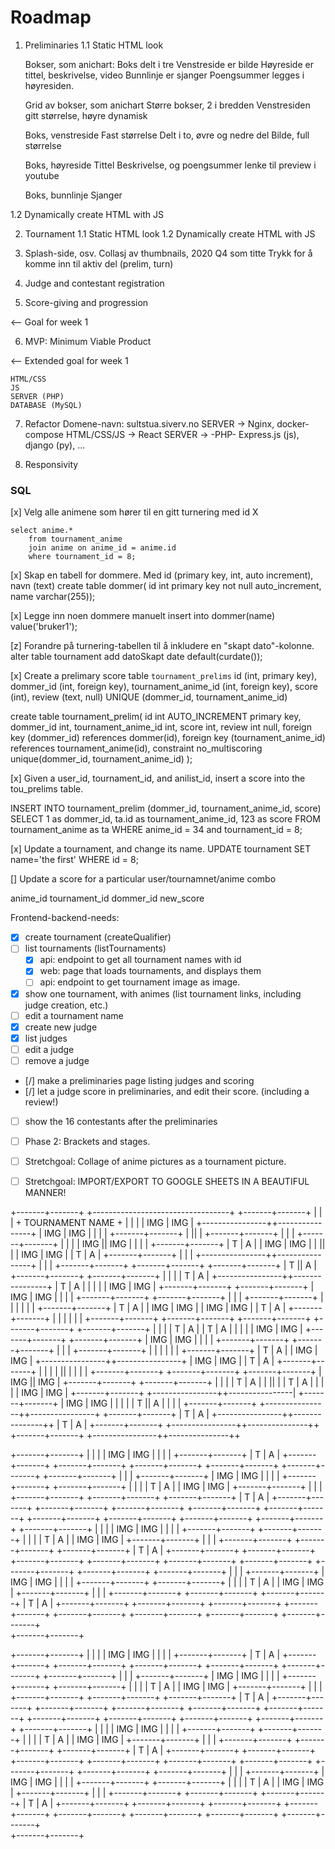 
# Roadmap

1. Preliminaries
1.1 Static HTML look

    Bokser, som anichart:
        Boks delt i tre
        Venstreside er bilde
        Høyreside er tittel, beskrivelse, video
        Bunnlinje er sjanger
        Poengsummer legges i høyresiden.
    
    Grid av bokser, som anichart
        Større bokser, 2 i bredden
        Venstresiden gitt størrelse, høyre dynamisk

    Boks, venstreside
        Fast størrelse
        Delt i to, øvre og nedre del
        Bilde, full størrelse

    Boks, høyreside
        Tittel
        Beskrivelse, og poengsummer
        lenke til preview i youtube
    
    Boks, bunnlinje
        Sjanger


1.2 Dynamically create HTML with JS

2. Tournament
1.1 Static HTML look
1.2 Dynamically create HTML with JS

3. Splash-side, osv.
    Collasj av thumbnails,
    2020 Q4 som titte
    Trykk for å komme inn til aktiv del (prelim, turn)


4. Judge and contestant registration

5. Score-giving and progression

<-- Goal for week 1

6. MVP: Minimum Viable Product

<-- Extended goal for week 1

    HTML/CSS
    JS
    SERVER (PHP)
    DATABASE (MySQL)
7. Refactor
    Domene-navn: sultstua.siverv.no
    SERVER -> Nginx, docker-compose
    HTML/CSS/JS -> React
    SERVER -> -PHP- Express.js (js), django (py), ...

8. Responsivity












### SQL


[x] Velg alle animene som hører til en gitt turnering med id X

```
select anime.*
    from tournament_anime
    join anime on anime_id = anime.id
	where tournament_id = 8;
```

[x] Skap en tabell for dommere. Med id (primary key, int, auto increment), navn (text)
create table dommer(
	id int primary key not null auto_increment,
    name varchar(255));


[x] Legge inn noen dommere manuelt
insert into dommer(name)
	value('bruker1');


[z] Forandre på turnering-tabellen til å inkludere en "skapt dato"-kolonne. 
alter table tournament
	add datoSkapt date default(curdate());



[x] Create a prelimary score table `tournament_prelims`
    id (int, primary key),
    dommer_id (int, foreign key),
    tournament_anime_id (int, foreign key),
    score (int),
    review (text, null)
    UNIQUE (dommer_id, tournament_anime_id)

create table tournament_prelim(
	id int AUTO_INCREMENT primary key,
	dommer_id int, 
    tournament_anime_id int,
    score int, 
    review int null,
    foreign key (dommer_id) 
		references dommer(id),
    foreign key (tournament_anime_id) 
		references tournament_anime(id),
    constraint no_multiscoring unique(dommer_id, tournament_anime_id) );
    


[x] Given a user_id, tournament_id, and anilist_id, insert a score into the tou_prelims table.

INSERT INTO tournament_prelim
    (dommer_id, tournament_anime_id, score)
SELECT 1 as dommer_id, ta.id as tournament_anime_id, 123 as score
    FROM tournament_anime as ta
    WHERE anime_id = 34 and tournament_id = 8;


[x] Update a tournament, and change its name.
UPDATE tournament
    SET name='the first'
    WHERE id = 8;

[] Update a score for a particular user/tournamnet/anime combo


anime_id
tournament_id
dommer_id
new_score











Frontend-backend-needs:


- [x] create tournament (createQualifier)
- [ ] list tournaments (listTournaments)
    - [x] api: endpoint to get all tournament names with id
    - [x] web: page that loads tournaments, and displays them
    - [ ] api: endpoint to get tournament image as image.
- [x] show one tournament, with animes (list tournament links, including judge creation, etc.)
- [ ] edit a tournament name
- [x] create new judge
- [x] list judges
- [ ] edit a judge
- [ ] remove a judge
- [/] make a preliminaries page listing judges and scoring
- [/] let a judge score in preliminaries, and edit their score. (including a review!)
- [ ] show the 16 contestants after the preliminaries
- [ ] Phase 2: Brackets and stages.
- [ ] Stretchgoal: Collage of anime pictures as a tournament picture.
- [ ] Stretchgoal: IMPORT/EXPORT TO GOOGLE SHEETS IN A BEAUTIFUL MANNER!






 
+-------+-------+                        +----------------------------------+                         +-------+-------+ 
|       |       |                        +          TOURNAMENT NAME         +                         |       |       | 
|  IMG  |  IMG  |                        +----------------++----------------+                         |  IMG  |  IMG  | 
|       |       |  +-------+-------+     |                ||                |     +-------+-------+   |       |       | 
+-------+-------+  |       |       |     |      IMG       ||       IMG      |     |       |       |   +-------+-------+ 
|   T   |   A   |  |  IMG  |  IMG  |     |                ||                |     |  IMG  |  IMG  |   |   T   |   A   | 
+-------+-------+  |       |       |     +----------------++----------------+     |       |       |   +-------+-------+ 
+-------+-------+  +-------+-------+     |       T        ||        A       |     +-------+-------+   +-------+-------+ 
|       |       |  |   T   |   A   |     +----------------++----------------+     |   T   |   A   |   |       |       | 
|  IMG  |  IMG  |  +-------+-------+                                              +-------+-------+   |  IMG  |  IMG  | 
|       |       |                       +-------+-------+    +-------+-------+                        |       |       | 
+-------+-------+                       |       |       |    |       |       |                        +-------+-------+ 
|   T   |   A   |                       |  IMG  |  IMG  |    |  IMG  |  IMG  |                        |   T   |   A   | 
+-------+-------+                       |       |       |    |       |       |                        +-------+-------+ 
+-------+-------+                       +-------+-------+    +-------+-------+                        +-------+-------+ 
|       |       |                       |   T   |   A   |    |   T   |   A   |                        |       |       | 
|  IMG  |  IMG  |                       +-------+-------+    +-------+-------+                        |  IMG  |  IMG  | 
|       |       |  +-------+-------+                                              +-------+-------+   |       |       | 
+-------+-------+  |       |       |                                              |       |       |   +-------+-------+ 
|   T   |   A   |  |  IMG  |  IMG  |     +----------------++----------------+     |  IMG  |  IMG  |   |   T   |   A   | 
+-------+-------+  |       |       |     |                ||                |     |       |       |   +-------+-------+ 
+-------+-------+  +-------+-------+     |      IMG       ||       IMG      |     +-------+-------+   +-------+-------+ 
|       |       |  |   T   |   A   |     |                ||                |     |   T   |   A   |   |       |       | 
|  IMG  |  IMG  |  +-------+-------+     +----------------++----------------|     +-------+-------+   |  IMG  |  IMG  | 
|       |       |                        |       T        ||        A       |                         |       |       | 
+-------+-------+                        +----------------++----------------+                         +-------+-------+ 
|   T   |   A   |                        +----------------++---------------++                         |   T   |   A   | 
+-------+-------+                        +----------------++---------------++                         +-------+-------+ 
                                         +----------------++---------------++































+-------+-------+
|       |       |
|  IMG  |  IMG  |
|       |       |
+-------+-------+
|   T   |   A   |
+-------+-------+
+-------+-------+
+-------+-------+
+-------+-------+   +-------+-------+
+-------+-------+   |       |       |
+-------+-------+   |  IMG  |  IMG  |
                    |       |       |
+-------+-------+   +-------+-------+
|       |       |   |   T   |   A   |
|  IMG  |  IMG  |   +-------+-------+
|       |       |   +-------+-------+
+-------+-------+   +-------+-------+
|   T   |   A   |   +-------+-------+
+-------+-------+   +-------+-------+
+-------+-------+   +-------+-------+
+-------+-------+
+-------+-------+
+-------+-------+                       +-------+-------+
+-------+-------+                       |       |       |
                                        |  IMG  |  IMG  |
                                        |       |       |
+-------+-------+                       +-------+-------+
|       |       |                       |   T   |   A   |
|  IMG  |  IMG  |                       +-------+-------+
|       |       |                       +-------+-------+
+-------+-------+                       +-------+-------+
|   T   |   A   |                       +-------+-------+
+-------+-------+                       +-------+-------+
+-------+-------+                       +-------+-------+
+-------+-------+
+-------+-------+   +-------+-------+
+-------+-------+   |       |       |
+-------+-------+   |  IMG  |  IMG  |
                    |       |       |
+-------+-------+   +-------+-------+
|       |       |   |   T   |   A   |
|  IMG  |  IMG  |   +-------+-------+
|       |       |   +-------+-------+
+-------+-------+   +-------+-------+
|   T   |   A   |   +-------+-------+
+-------+-------+   +-------+-------+
+-------+-------+   +-------+-------+
+-------+-------+
+-------+-------+
+-------+-------+   
+-------+-------+   



+-------+-------+
|       |       |
|  IMG  |  IMG  |
|       |       |
+-------+-------+
|   T   |   A   |
+-------+-------+
+-------+-------+
+-------+-------+
+-------+-------+   +-------+-------+
+-------+-------+   |       |       |
+-------+-------+   |  IMG  |  IMG  |
                    |       |       |
+-------+-------+   +-------+-------+
|       |       |   |   T   |   A   |
|  IMG  |  IMG  |   +-------+-------+
|       |       |   +-------+-------+
+-------+-------+   +-------+-------+
|   T   |   A   |   +-------+-------+
+-------+-------+   +-------+-------+
+-------+-------+   +-------+-------+
+-------+-------+
+-------+-------+
+-------+-------+                       +-------+-------+
+-------+-------+                       |       |       |
                                        |  IMG  |  IMG  |
                                        |       |       |
+-------+-------+                       +-------+-------+
|       |       |                       |   T   |   A   |
|  IMG  |  IMG  |                       +-------+-------+
|       |       |                       +-------+-------+
+-------+-------+                       +-------+-------+
|   T   |   A   |                       +-------+-------+
+-------+-------+                       +-------+-------+
+-------+-------+                       +-------+-------+
+-------+-------+
+-------+-------+   +-------+-------+
+-------+-------+   |       |       |
+-------+-------+   |  IMG  |  IMG  |
                    |       |       |
+-------+-------+   +-------+-------+
|       |       |   |   T   |   A   |
|  IMG  |  IMG  |   +-------+-------+
|       |       |   +-------+-------+
+-------+-------+   +-------+-------+
|   T   |   A   |   +-------+-------+
+-------+-------+   +-------+-------+
+-------+-------+   +-------+-------+
+-------+-------+
+-------+-------+
+-------+-------+   
+-------+-------+   